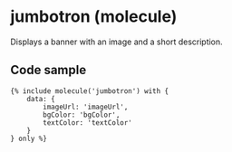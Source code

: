# jumbotron (molecule)

Displays a banner with an image and a short description.

## Code sample

```
{% include molecule('jumbotron') with {
    data: {
        imageUrl: 'imageUrl',
        bgColor: 'bgColor',
        textColor: 'textColor'
    }
} only %}
```
